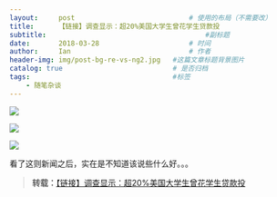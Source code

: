 ```yaml
---
layout:     post             				# 使用的布局（不需要改）
title:      【链接】调查显示：超20%美国大学生曾花学生贷款投          			# 标题 
subtitle:    					  				#副标题
date:       2018-03-28  					# 时间
author:     Ian                  			# 作者
header-img: img/post-bg-re-vs-ng2.jpg	#这篇文章标题背景图片
catalog: true                        	# 是否归档
tags:                              		#标签
    - 随笔杂谈
---
```

![](https://ws1.sinaimg.cn/large/006tNc79gy1fpsaggdaf0j30hr0vk0xa.jpg)

![](https://ws1.sinaimg.cn/large/006tNc79gy1fpsasb2iyxj30hr0vkq4b.jpg)

![](https://ws4.sinaimg.cn/large/006tNc79gy1fpsas9tt6vj30hr0vkjsy.jpg)


看了这则新闻之后，实在是不知道该说些什么好。。。



> **转载：**[【链接】调查显示：超20%美国大学生曾花学生贷款投](https://www.ithome.com/html/it/352690.htm)



